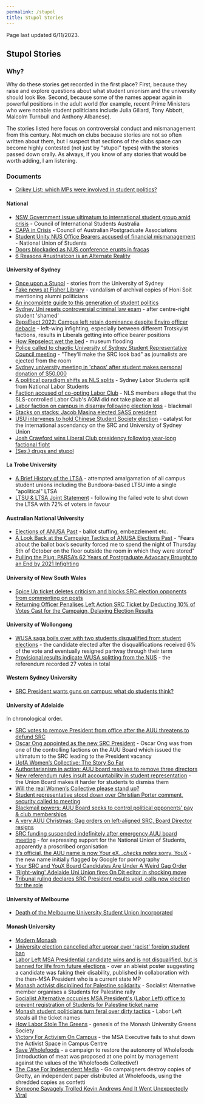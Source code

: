 ```yaml
---
permalink: /stupol
title: Stupol Stories
---
```


Page last updated 6/11/2023.

## Stupol Stories

### Why?

Why do these stories get recorded in the first place? First, because they raise and explore questions about what student unionism and the university should look like. Second, because some of the names appear again in powerful positions in the adult world (for example, recent Prime Ministers who were notable student politicians include Julia Gillard, Tony Abbott, Malcolm Turnbull and Anthony Albanese).

The stories listed here focus on controversial conduct and mismanagement from this century. Not much on clubs because stories are not so often written about them, but I suspect that sections of the clubs space can become highly contested (not just by "stupol" types) with the stories passed down orally. As always, if you know of any stories that would be worth adding, I am listening.

### Documents

- [Crikey List: which MPs were involved in student politics?](https://web.archive.org/web/20220109013940/https://www.crikey.com.au/2010/10/01/crikey-list-which-mps-were-involved-in-student-politics/)

#### National

- [NSW Government issue ultimatum to international student group amid crisis](https://honisoit.com/2023/10/nsw-government-issue-ultimatum-to-international-student-group-amid-crisis/) - Council of International Students Australia
- [CAPA in Crisis](https://honisoit.com/2023/03/capa-in-crisis/) - Council of Australian Postgraduate Associations
- [Student Unity NUS Office Bearers accused of financial mismanagement](https://honisoit.com/2022/04/student-unity-nus-office-bearers-accused-of-financial-mismanagement/) - National Union of Students
- [Doors blockaded as NUS conference erupts in fracas](https://honisoit.com/2015/12/doors-blockaded-as-nus-conference-erupts-in-fracas/)
- [6 Reasons #nustnatcon is an Alternate Reality](https://wsup.news/6-reasons-nustnatcon-is-an-alternate-reality/)

#### University of Sydney

- [Once upon a Stupol](https://honisoit.com/2021/09/once-upon-a-stupol/) - stories from the University of Sydney
- [Fake news at Fisher Library](https://honisoit.com/2018/10/fake-news-at-fisher-library/) - vandalism of archival copies of Honi Soit mentioning alumni politicians
- [An incomplete guide to this generation of student politics](https://honisoit.com/2018/09/stupol-1002-a-brief-recent-history/)
- [Sydney Uni resets controversial criminal law exam](https://www.smh.com.au/national/sydney-uni-resets-controversial-criminal-law-exam-20221109-p5bwt7.html) - after centre-right student 'shamed'
- [RepsElect 2022: Campus left retain dominance despite Enviro officer debacle](https://honisoit.com/2022/10/repselect-2022-campus-left-retain-dominance-despite-enviro-officer-debacle/) - left-wing infighting, especially between different Trotskyist factions, results in Liberals getting into office bearer positions
- [How Repselect wet the bed](https://honisoit.com/2018/11/how-repselect-wet-the-bed/) - museum flooding
- [Police called to chaotic University of Sydney Student Representative Council meeting](https://www.smh.com.au/education/police-called-to-chaotic-university-of-sydney-student-representative-council-meeting-20151105-gks2k5.html) - "They'll make the SRC look bad" as journalists are ejected from the room
- [Sydney university meeting in 'chaos' after student makes personal donation of $50,000](https://www.theguardian.com/australia-news/2020/nov/12/sydney-university-meeting-in-chaos-after-student-makes-personal-donation-of-50000)
- [A political paradigm shifts as NLS splits](https://web.archive.org/web/20220911092204/http://honisoit.com/2013/03/a-political-paradigm-shifts-as-nls-splits/) - Sydney Labor Students split from National Labor Students
- [Faction accused of co-opting Labor Club](https://honisoit.com/2016/09/faction-accused-of-co-opting-labor-club/) - NLS members allege that the SLS-controlled Labor Club's AGM did not take place at all
- [Labor faction on campus in disarray following election loss](https://honisoit.com/2017/09/labor-faction-on-campus-in-disarray-following-election-loss/) - blackmail
- [Stacks on stacks: Jacob Masina elected SASS president](https://honisoit.com/2016/11/stacks-on-stacks-jacob-masina-elected-sass-president/)
- [USU intervenes to hold Chinese Student Society election](https://honisoit.com/2016/10/usu-intervenes-to-hold-chinese-student-society-election/) - catalyst for the international ascendancy on the SRC and University of Sydney Union
- [Josh Crawford wins Liberal Club presidency following year-long factional fight](https://honisoit.com/2016/08/josh-crawford-wins-liberal-club-presidency-following-year-long-factional-fight/)
- [(Sex,) drugs and stupol](https://honisoit.com/2016/05/sex-drugs-and-stupol/)

#### La Trobe University

- [A Brief History of the LTSA](https://www.rabelais.com.au/la-trobe/brief-history-of-the-ltsa) - attempted amalgamation of all campus student unions including the Bundoora-based LTSU into a single "apolitical" LTSA
- [LTSU & LTSA Joint Statement](https://drive.google.com/file/d/1hSBMjT3Xya5OdKrSBc9j0r5elGNz5Cv1/view) - following the failed vote to shut down the LTSA with 72% of voters in favour

#### Australian National University

- [Elections of ANUSA Past](https://anuobserver.org/2018/08/12/elections-of-anusa-past-1996-2017/) - ballot stuffing, embezzlement etc.
- [A Look Back at the Campaign Tactics of ANUSA Elections Past](https://anuobserver.org/2022/09/06/a-look-back-at-the-campaign-tactics-of-anusa-elections-past/) - "Fears about the ballot box’s security forced me to spend the night of Thursday 5th of October on the floor outside the room in which they were stored"
- [Pulling the Plug: PARSA’s 62 Years of Postgraduate Advocacy Brought to an End by 2021 Infighting](https://anuobserver.org/2022/07/01/pulling-the-plug-parsas-62-years-of-postgraduate-advocacy-brought-to-an-end-by-2021-infighting/)

#### University of New South Wales

- [Spice Up ticket deletes criticism and blocks SRC election opponents from commenting on posts ](https://tharunka.com/spice-up-ticket-deletes-criticism-and-blocks-src-election-opponents-from-commenting-on-posts/)
- [Returning Officer Penalises Left Action SRC Ticket by Deducting 10% of Votes Cast for the Campaign, Delaying Election Results](https://tharunka.com/returning-officer-penalises-left-action-src-ticket-by-deducting-10-of-votes-cast-for-the-campaign-delaying-election-results/)

#### University of Wollongong

- [WUSA saga boils over with two students disqualified from student elections](https://web.archive.org/web/20180329211755/https://www.illawarramercury.com.au/story/5084090/panel-finds-uow-student-union-politicians-broke-election-rules/) - the candidate elected after the disqualifications received 6% of the vote and eventually resigned partway through their term
- [Provisional results indicate WUSA splitting from the NUS](https://web.archive.org/web/20180826085757/http://www.tertangala.net/provisional-results-indicate-wusa-splitting-from-the-nus/) - the referendum recorded 27 votes in total

#### Western Sydney University

- [SRC President wants guns on campus: what do students think?](https://wsup.news/src-president-wants-guns-on-campus-what-do-students-think/)

#### University of Adelaide

In chronological order.

- [SRC votes to remove President from office after the AUU threatens to defund SRC](https://onditmagazine.com.au/2020/03/28/src-votes-to-remove-president-from-office-after-the-auu-threatens-to-defund-src/)
- [Oscar Ong appointed as the new SRC President](https://onditmagazine.com.au/2020/04/22/oscar-ong-appointed-as-the-new-src-president/) - Oscar Ong was from one of the controlling factions on the AUU Board which issued the ultimatum to the SRC leading to the President vacancy
- [UofA Women’s Collective: The Story So Far](https://onditmagazine.com.au/2020/05/27/uofa-womens-collective-the-story-so-far/)
- [Authoritarianism in action: AUU board resolves to remove three directors](https://onditmagazine.com.au/2020/10/16/authoritarianism-in-action-auu-board-resolves-to-remove-three-directors/)
- [New referendum rules insult accountability in student representation](https://onditmagazine.com.au/2021/01/22/new-referendum-rules-insult-accountability-in-student-representation/) - the Union Board makes it harder for students to dismiss them
- [Will the real Women’s Collective please stand up?](https://onditmagazine.com.au/2021/03/05/will-the-real-womens-collective-please-stand-up/)
- [Student representative stood down over Christian Porter comment, security called to meeting](https://onditmagazine.com.au/2021/05/13/student-representative-stood-down-over-christian-porter-comment-security-called-to-meeting/)
- [Blackmail powers: AUU Board seeks to control political opponents’ pay & club memberships](https://onditmagazine.com.au/2021/09/08/blackmail-powers-auu-board-seeks-to-control-political-opponents-pay-club-memberships/)
- [A very AUU Christmas: Gag orders on left-aligned SRC, Board Director resigns](https://onditmagazine.com.au/2021/12/01/a-very-auu-christmas-gag-orders-on-left-aligned-src-board-director-resigns/)
- [SRC funding suspended indefinitely after emergency AUU board meeting](https://onditmagazine.com.au/2022/03/01/src-funding-suspended-indefinitely-after-emergency-auu-board-meeting/) - for expressing support for the National Union of Students, apparently a proscribed organisation
- [It’s official, the AUU name is now Your eX…*checks notes* sorry, YouX](https://onditmagazine.com.au/2022/07/15/its-official-the-auu-name-is-now-your-exchecks-notes-sorry-youx/) - the new name initially flagged by Google for pornography
- [Your SRC and YouX Board Candidates Are Under A Weird Gag Order](https://onditmagazine.com.au/2022/08/29/your-src-and-youx-board-candidates-are-under-a-weird-gag-order/)
- ['Right-wing' Adelaide Uni Union fires On Dit editor in shocking move](https://honisoit.com/2022/09/right-wing-adelaide-uni-union-fires-on-dit-editor-in-shocking-move/)
- [Tribunal ruling declares SRC President results void, calls new election for the role](https://onditmagazine.com.au/2023/10/17/tribunal-ruling-declares-src-president-results-void-calls-new-election-for-the-role/)

#### University of Melbourne

- [Death of the Melbourne University Student Union Incorporated](/musu)

#### Monash University

- [Modern Monash](/monash)
- [University election cancelled after uproar over 'racist' foreign student ban](https://www.theage.com.au/national/victoria/university-election-cancelled-after-uproar-over-racist-foreign-student-ban-20190911-p52qef.html)
- [Labor Left MSA Presidential candidate wins and is not disqualified, but is banned for life from future elections](https://web.archive.org/web/20150226200135/http://abovequota.com.au/files/Monash-Report-2008.pdf) - over an ableist poster suggesting a candidate was faking their disability, published in collaboration with the then-MSA President who is a current state MP
- [Monash activist disciplined for Palestine solidarity](https://www.greenleft.org.au/content/monash-activist-disciplined-palestine-solidarity) - Socialist Alternative member organises a Students for Palestine rally
- [Socialist Alternative occupies MSA President's (Labor Left) office to prevent registration of Students for Palestine ticket name](https://web.archive.org/web/20150226200127/http://www.abovequota.com.au/files/Monash-Report-2009.pdf)
- [Monash student politicians turn feral over dirty tactics](https://web.archive.org/web/20220811201654/https://www.crikey.com.au/2010/08/25/monash-student-politicians-turn-feral-over-dirty-tactics/) - Labor Left steals all the ticket names
- [How Labor Stole The Greens](https://lotswife.com.au/how-labor-stole-the-greens/) - genesis of the Monash University Greens Society
- [Victory For Activism On Campus](https://lotswife.com.au/victory-for-activism-on-campus/) - the MSA Executive fails to shut down the Activist Space in Campus Centre
- [Save Wholefoods](https://savewholefoods.com/) - a campaign to restore the autonomy of Wholefoods (introduction of meat was proposed at one point by management against the values of the Wholefoods Collective!)
- [The Case For Independent Media](https://lotswife.com.au/the-case-for-independent-media/) - Go campaigners destroy copies of Grotty, an independent paper distributed at Wholefoods, using the shredded copies as confetti
- [Someone Savagely Trolled Kevin Andrews And It Went Unexpectedly Viral](https://www.buzzfeed.com/bradesposito/andrews-on-reddit)
